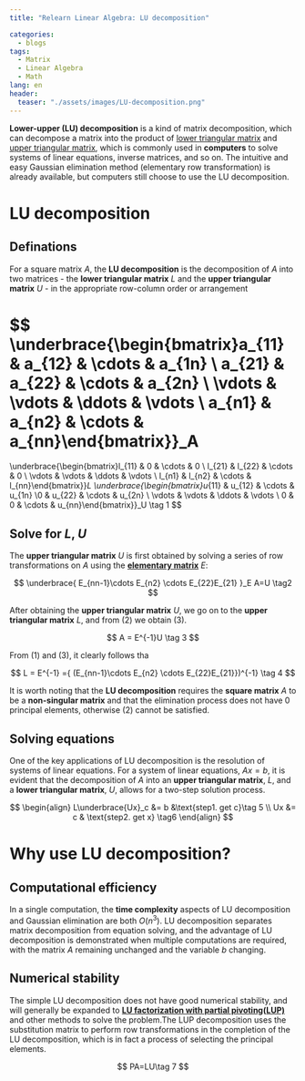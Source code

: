 ```yaml
---
title: "Relearn Linear Algebra: LU decomposition"

categories:
  - blogs
tags:
  - Matrix
  - Linear Algebra
  - Math
lang: en
header: 
  teaser: "./assets/images/LU-decomposition.png"
---
```



**Lower-upper (LU) decomposition** is a kind of matrix decomposition, which can decompose a matrix into the product of [lower triangular matrix](https://en.wikipedia.org/wiki/Triangular_matrix) and [upper triangular matrix]( https://en.wikipedia.org/wiki/Triangular_matrix), which is commonly used in **computers** to solve systems of linear equations, inverse matrices, and so on. The intuitive and easy Gaussian elimination method (elementary row transformation) is already available, but computers still choose to use the LU decomposition.

# LU decomposition

## Definations

For a square matrix $A$, the **LU decomposition** is the decomposition of $A$ into two matrices - the **lower triangular matrix** $L$ and the **upper triangular matrix** $U$ - in the appropriate row-column order or arrangement



$$
\underbrace{\begin{bmatrix}a_{11} & a_{12} & \cdots & a_{1n} \\ a_{21} & a_{22} & \cdots & a_{2n} \\ \vdots & \vdots & \ddots & \vdots \\ a_{n1} & a_{n2} & \cdots & a_{nn}\end{bmatrix}}_A
=
\underbrace{\begin{bmatrix}l_{11} & 0 & \cdots & 0 \\ l_{21} & l_{22} & \cdots & 0 \\ \vdots & \vdots & \ddots & \vdots \\ l_{n1} & l_{n2} & \cdots & l_{nn}\end{bmatrix}}_L
\underbrace{\begin{bmatrix}u_{11} & u_{12} & \cdots & u_{1n} \\0 & u_{22} & \cdots & u_{2n} \\ \vdots & \vdots & \ddots & \vdots \\ 0 & 0 & \cdots & u_{nn}\end{bmatrix}}_U
\tag 1
$$



## Solve for $L$, $U$

The **upper triangular matrix** $U$ is first obtained by solving a series of row transformations on $A$ using the **[elementary  matrix](https://en.wikipedia.org/wiki/Elementary_matrix)** $E$:


$$
\underbrace{
E_{nn-1}\cdots E_{n2} \cdots E_{22}E_{21}
}_E
A=U \tag2
$$


After obtaining the **upper triangular matrix** $U$, we go on to the **upper triangular matrix** $L$, and from $(2)$ we obtain $(3)$.


$$
A = E^{-1}U
\tag 3
$$

From $(1)$ and $(3)$, it clearly follows tha

$$
L = E^{-1} ={ (E_{nn-1}\cdots E_{n2} \cdots E_{22}E_{21}})^{-1} \tag 4
$$

It is worth noting that the **LU decomposition** requires the **square matrix** $A$ to be a **non-singular matrix** and that the elimination process does not have 0 principal elements, otherwise $(2)$ cannot be satisfied.

## Solving equations

One of the key applications of LU decomposition is the resolution of systems of linear equations. For a system of linear equations, $Ax = b$, it is evident that the decomposition of $A$ into an **upper triangular matrix**, $L$, and a **lower triangular matrix**, $U$, allows for a two-step solution process.

$$
\begin{align}
L\underbrace{Ux}_c &= b &\text{step1. get c}\tag 5
\\ Ux &= c & \text{step2. get x} \tag6
\end{align}
$$


# Why use LU decomposition?

## Computational efficiency

In a single computation, the **time complexity** aspects of LU decomposition and Gaussian elimination are both $O(n^3)$. LU decomposition separates matrix decomposition from equation solving, and the advantage of LU decomposition is demonstrated when multiple computations are required, with the matrix $A$ remaining unchanged and the variable $b$ changing.

## Numerical stability

The simple LU decomposition does not have good numerical stability, and will generally be expanded to **[LU factorization with partial pivoting(LUP)]()** and other methods to solve the problem.The LUP decomposition uses the substitution matrix to perform row transformations in the completion of the LU decomposition, which is in fact a process of selecting the principal elements.

$$
PA=LU\tag 7
$$




